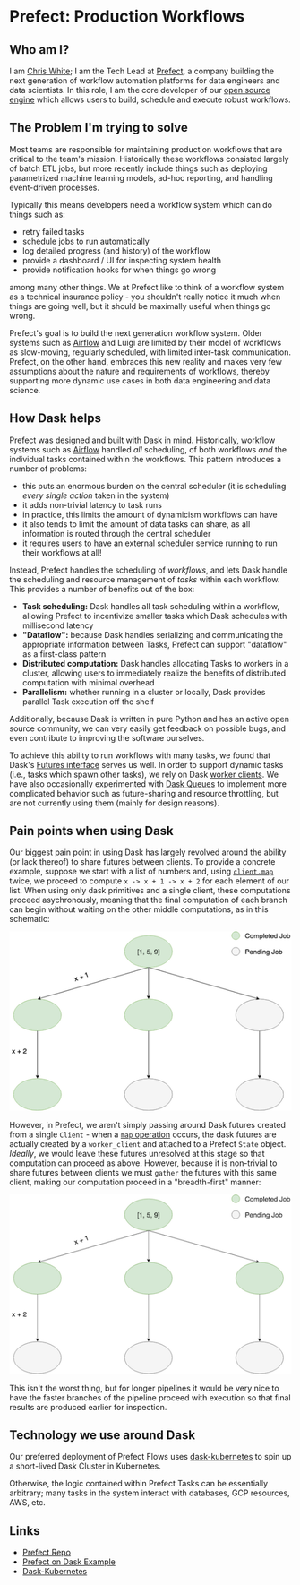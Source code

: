 Prefect: Production Workflows
============================

Who am I?
---------

I am [Chris White](http://github.com/cicdw); I am the Tech Lead 
at [Prefect](https://www.prefect.io), a company building the next generation of workflow automation platforms for data engineers and data
scientists.  In this role, I am the core developer of our [open source engine](https://github.com/PrefectHQ/prefect)
which allows users to build, schedule and execute robust workflows.

The Problem I'm trying to solve
-------------------------------

Most teams are responsible for maintaining production workflows that
are critical to the team's mission. Historically these workflows consisted
largely of batch ETL jobs, but more recently include things such as
deploying parametrized machine learning models, ad-hoc reporting, and
handling event-driven processes.

Typically this means developers need a workflow system which can do things such as:
- retry failed tasks
- schedule jobs to run automatically
- log detailed progress (and history) of the workflow
- provide a dashboard / UI for inspecting system health
- provide notification hooks for when things go wrong

among many other things.  We at Prefect like to think of a workflow system as
a technical insurance policy - you shouldn't really notice it much when 
things are going well, but it should be maximally useful when things go wrong.

Prefect's goal is to build the next generation workflow system.  Older systems
such as [Airflow](https://medium.com/the-prefect-blog/why-not-airflow-4cfa423299c4) and Luigi are limited 
by their model of workflows as slow-moving, regularly scheduled,
with limited inter-task communication.  Prefect, on the other hand, embraces
this new reality and makes very few assumptions about the nature and requirements of
workflows, thereby supporting more dynamic use cases in both data engineering
and data science.


How Dask helps
--------------

Prefect was designed and built with Dask in mind.  Historically, workflow systems
such as [Airflow](https://airflow.apache.org/) handled _all_ scheduling, of both
workflows _and_ the individual tasks contained within the workflows. This pattern introduces a number of problems:
- this puts an enormous burden on the central scheduler (it is scheduling _every single action_ taken in the system)
- it adds non-trivial latency to task runs
- in practice, this limits the amount of dynamicism workflows can have
- it also tends to limit the amount of data tasks can share, as all information is routed through the central scheduler
- it requires users to have an external scheduler service running to run their workflows at all!

Instead, Prefect handles the scheduling of _workflows_, and lets Dask
handle the scheduling and resource management of _tasks_ within each workflow.  This
provides a number of benefits out of the box:

- **Task scheduling:** Dask handles all task scheduling within a workflow, allowing Prefect to incentivize smaller tasks which Dask schedules with millisecond latency
- **"Dataflow":** because Dask handles serializing and communicating the appropriate information between Tasks, Prefect can support "dataflow" as a first-class pattern
- **Distributed computation:** Dask handles allocating Tasks to workers in a cluster, allowing users to immediately realize the benefits of distributed computation with minimal overhead
- **Parallelism:** whether running in a cluster or locally, Dask provides parallel Task execution off the shelf

Additionally, because Dask is written in pure Python and has an active open source community,
we can very easily get feedback on possible bugs, and even contribute to improving the software ourselves.

To achieve this ability to run workflows with many tasks, we found that Dask's [Futures interface](https://docs.dask.org/en/latest/futures.html)
serves us well.  In order to support dynamic tasks (i.e., tasks which spawn other tasks), we rely on Dask [worker clients](http://distributed.dask.org/en/latest/task-launch.html?highlight=worker_client).  We have also occasionally experimented with [Dask Queues](http://distributed.dask.org/en/latest/api.html?highlight=sharing%20futures#distributed.Queue) to implement more complicated behavior such as future-sharing and resource throttling, but are not currently using them (mainly for design reasons).

Pain points when using Dask
---------------------------

Our biggest pain point in using Dask has largely revolved around the ability (or lack
thereof) to share futures between clients.  To provide a concrete example, suppose we start with a 
list of numbers and, using [`client.map`](https://distributed.readthedocs.io/en/latest/api.html#distributed.Client.map)
twice, we proceed to compute `x -> x + 1 -> x + 2` for each element of our list.  When using only dask primitives and a single client,
these computations proceed asychronously, meaning that the final computation of each branch
can begin without waiting on the other middle computations, as in this schematic:

![Depth First Execution](depth-first.png)

However, in Prefect, we aren't simply passing around Dask futures created from a single `Client` - when a [`map` operation](https://docs.prefect.io/guide/core_concepts/mapping.html#prefect-approach) occurs, the dask futures are actually created by a `worker_client` and attached to a Prefect `State` object.
*Ideally*, we would leave these futures unresolved at this stage so that computation can proceed as above.  However, because 
it is non-trivial to share futures between clients we must `gather` the futures with this same client, making
our computation proceed in a "breadth-first" manner: 

![Breadth first execution](breadth-first.png)

This isn't the worst thing, but for longer pipelines it would be very nice to have the faster branches
of the pipeline proceed with execution so that final results are produced earlier for inspection.

Technology we use around Dask
----------------------------

Our preferred deployment of Prefect Flows uses [dask-kubernetes](https://github.com/dask/dask-kubernetes)
to spin up a short-lived Dask Cluster in Kubernetes.  

Otherwise, the logic contained within Prefect Tasks can be essentially arbitrary;
many tasks in the system interact with databases, GCP resources, AWS, etc.


Links
-----

- [Prefect Repo](https://github.com/PrefectHQ/prefect)
- [Prefect on Dask Example](https://docs.prefect.io/guide/tutorials/dask-cluster.html)
- [Dask-Kubernetes](https://kubernetes.dask.org)
